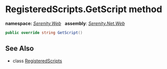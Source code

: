# RegisteredScripts.GetScript method
**namespace:** *[Serenity.Web](../../README.md#serenity.web-namespace)*   **assembly**: *[Serenity.Net.Web](../../README.md)*

```csharp
public override string GetScript()
```

## See Also

* class [RegisteredScripts](../RegisteredScripts.md)